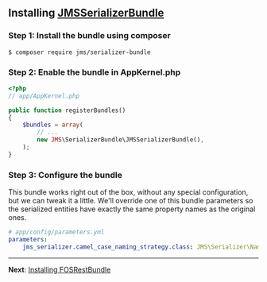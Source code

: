 ## Installing [JMSSerializerBundle](https://github.com/schmittjoh/JMSSerializerBundle)
### Step 1: Install the bundle using composer

```
$ composer require jms/serializer-bundle

```

### Step 2: Enable the bundle in AppKernel.php

```php
<?php
// app/AppKernel.php

public function registerBundles()
{
    $bundles = array(
        // ...
        new JMS\SerializerBundle\JMSSerializerBundle(),
    );
}
```
### Step 3: Configure the bundle
This bundle works right out of the box, without any special configuration, but we can tweak it a little. We'll override one of this bundle parameters so the serialized entities have exactly the same property names as the original ones.

```yaml
# app/config/parameters.yml
parameters:
    jms_serializer.camel_case_naming_strategy.class: JMS\Serializer\Naming\IdenticalPropertyNamingStrategy
```
---
**Next**: [Installing FOSRestBundle](2_installing_fos_rest.md)
